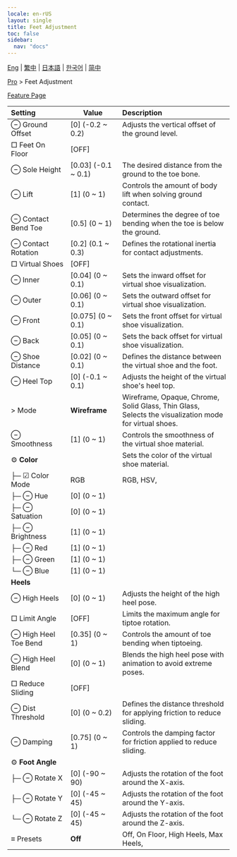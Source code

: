 ```yaml
---
locale: en-rUS
layout: single
title: Feet Adjustment
toc: false
sidebar:
  nav: "docs"
---
```

[Eng](/dancexr/menu/2025.4/actor/feet_adjustment) | [繁中](/tw/dancexr/menu/2025.4/actor/feet_adjustment) | [日本語](/jp/dancexr/menu/2025.4/actor/feet_adjustment) | [한국어](/kr/dancexr/menu/2025.4/actor/feet_adjustment) | [简中](/zh/dancexr/menu/2025.4/actor/feet_adjustment)

[Pro](../menu#Pro) > Feet Adjustment



[Feature Page](/dancexr/features/feet_adjustment)

| Setting | Value | Description |
| :--- | --- | :--- |
|  ⊖ Ground Offset| [0] (-0.2 ~ 0.2) | Adjusts the vertical offset of the ground level.
|  □ Feet On Floor| [OFF] | 
|  ⊖ Sole Height| [0.03] (-0.1 ~ 0.1) | The desired distance from the ground to the toe bone.
|  ⊖ Lift| [1] (0 ~ 1) | Controls the amount of body lift when solving ground contact.
|  ⊖ Contact Bend Toe| [0.5] (0 ~ 1) | Determines the degree of toe bending when the toe is below the ground.
|  ⊖ Contact Rotation| [0.2] (0.1 ~ 0.3) | Defines the rotational inertia for contact adjustments.
|  □ Virtual Shoes| [OFF] | 
|  ⊖ Inner| [0.04] (0 ~ 0.1) | Sets the inward offset for virtual shoe visualization.
|  ⊖ Outer| [0.06] (0 ~ 0.1) | Sets the outward offset for virtual shoe visualization.
|  ⊖ Front| [0.075] (0 ~ 0.1) | Sets the front offset for virtual shoe visualization.
|  ⊖ Back| [0.05] (0 ~ 0.1) | Sets the back offset for virtual shoe visualization.
|  ⊖ Shoe Distance| [0.02] (0 ~ 0.1) | Defines the distance between the virtual shoe and the foot.
|  ⊖ Heel Top| [0] (-0.1 ~ 0.1) | Adjusts the height of the virtual shoe's heel top.
|  > Mode| **Wireframe** | Wireframe, Opaque, Chrome, Solid Glass, Thin Glass, <br/>Selects the visualization mode for virtual shoes. |
|  ⊖ Smoothness| [1] (0 ~ 1) | Controls the smoothness of the virtual shoe material.
|  ⚙️ <b>Color</b>| | Sets the color of the virtual shoe material.
| ├─ ☑ Color Mode| RGB | RGB, HSV, 
| ├─ ⊖ Hue| [0] (0 ~ 1) | 
| ├─ ⊖ Satuation| [0] (0 ~ 1) | 
| ├─ ⊖ Brightness| [1] (0 ~ 1) | 
| ├─ ⊖ Red| [1] (0 ~ 1) | 
| ├─ ⊖ Green| [1] (0 ~ 1) | 
| └─ ⊖ Blue| [1] (0 ~ 1) | 
|  <b>Heels</b>|| 
|  ⊖ High Heels| [0] (0 ~ 1) | Adjusts the height of the high heel pose.
|  □ Limit Angle| [OFF] | Limits the maximum angle for tiptoe rotation.
|  ⊖ High Heel Toe Bend| [0.35] (0 ~ 1) | Controls the amount of toe bending when tiptoeing.
|  ⊖ High Heel Blend| [0] (0 ~ 1) | Blends the high heel pose with animation to avoid extreme poses.
|  □ Reduce Sliding| [OFF] | 
|  ⊖ Dist Threshold| [0] (0 ~ 0.2) | Defines the distance threshold for applying friction to reduce sliding.
|  ⊖ Damping| [0.75] (0 ~ 1) | Controls the damping factor for friction applied to reduce sliding.
|  ⚙️ <b>Foot Angle</b>| | 
| ├─ ⊖ Rotate X| [0] (-90 ~ 90) | Adjusts the rotation of the foot around the X-axis.
| ├─ ⊖ Rotate Y| [0] (-45 ~ 45) | Adjusts the rotation of the foot around the Y-axis.
| └─ ⊖ Rotate Z| [0] (-45 ~ 45) | Adjusts the rotation of the foot around the Z-axis.
|  ≡ Presets| **Off** | Off, On Floor, High Heels, Max Heels,  |

